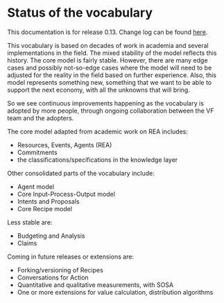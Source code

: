 # Status of the vocabulary

This documentation is for release 0.13. Change log can be found [here](https://lab.allmende.io/valueflows/valueflows/-/blob/master/CHANGELOG.md).

This vocabulary is based on decades of work in academia and several implementations in the field.  The mixed stability of the model reflects this history.  The core model is fairly stable.  However, there are many edge cases and possibly not-so-edge cases where the model will need to be adjusted for the reality in the field based on further experience. Also, this model represents something new, something that we want to be able to support the next economy, with all the unknowns that will bring.

So we see continuous improvements happening as the vocabulary is adopted by more people, through ongoing collaboration between the VF team and the adopters.

The core model adapted from academic work on REA includes:

* Resources, Events, Agents (REA)
* Commitments
* the classifications/specifications in the knowledge layer

Other consolidated parts of the vocabulary include:

* Agent model
* Core Input-Process-Output model
* Intents and Proposals
* Core Recipe model

Less stable are: 

* Budgeting and Analysis
* Claims

Coming in future releases or extensions are:

* Forking/versioning of Recipes
* Conversations for Action
* Quantitative and qualitative measurements, with SOSA
* One or more extensions for value calculation, distribution algorithms
